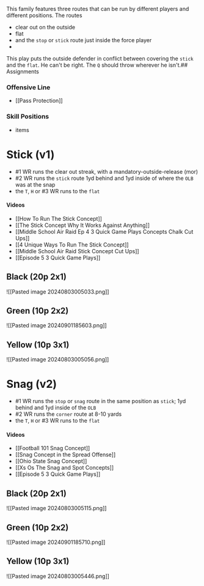 
This family features three routes that can be run by different players and different positions. The routes
- clear out on the outside
- flat
- and the `stop` or `stick` route just inside the force player 
- 
This play puts the outside defender in conflict between covering the `stick` and the `flat`. He can't be right. The `Q` should throw wherever he isn't.## Assignments

### Offensive Line
- [[Pass Protection]]

### Skill Positions
- items

# Stick (v1)
- #1 WR runs the clear out streak, with a mandatory-outside-release (mor)
- #2 WR runs the `stick` route 1yd behind and 1yd inside of where the `OLB` was at the snap
- the `T`, `H` or #3 WR runs to the `flat`
#### Videos
- [[How To Run The Stick Concept]]
- [[The Stick Concept Why It Works Against Anything]]
- [[Middle School Air Raid Ep 4 3 Quick Game Plays Concepts Chalk Cut Ups]]
- [[4 Unique Ways To Run The Stick Concept]]
- [[Middle School Air Raid Stick Concept Cut Ups]]
- [[Episode 5 3 Quick Game Plays]]

## Black (20p 2x1)
![[Pasted image 20240803005033.png]]

## Green (10p 2x2)
![[Pasted image 20240901185603.png]]

## Yellow (10p 3x1)
![[Pasted image 20240803005056.png]]

# Snag (v2)
- #1 WR runs the `stop` or `snag` route in the same position as `stick`; 1yd behind and 1yd inside of the `OLB`
- #2 WR runs the `corner` route at 8-10 yards
- the `T`, `H` or #3 WR runs to the `flat`
#### Videos
- [[Football 101 Snag Concept]]
- [[Snag Concept in the Spread Offense]]
- [[Ohio State Snag Concept]]
- [[Xs Os The Snag and Spot Concepts]]
- [[Episode 5 3 Quick Game Plays]]

## Black (20p 2x1)
![[Pasted image 20240803005115.png]]

## Green (10p 2x2)
![[Pasted image 20240901185710.png]]

## Yellow (10p 3x1)
![[Pasted image 20240803005446.png]]
